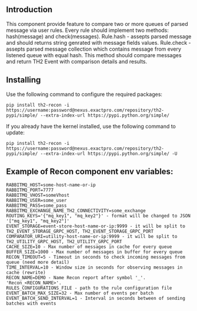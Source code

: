## Introduction
This component provide feature to compare two or more queues of parsed message via user rules. Every rule should implement two methods: hash(message) and check(messages).
Rule.hash - assepts parsed message and should returns string genrated with message fields values.
Rule.check - assepts parsed message collection which contains message from every listened queue with equal hash. This method should compare messages and return TH2 Event with comparison details and results.

## Installing
Use the following command to configure the required packages:
```
pip install th2-recon -i https://username:password@nexus.exactpro.com/repository/th2-pypi/simple/ --extra-index-url https://pypi.python.org/simple/
```
If you already have the kernel installed, use the following command to update:
```
pip install th2-recon -i https://username:password@nexus.exactpro.com/repository/th2-pypi/simple/ --extra-index-url https://pypi.python.org/simple/ -U
```

## Example of Recon component env variables:
```
RABBITMQ_HOST=some-host-name-or-ip
RABBITMQ_PORT=7777
RABBITMQ_VHOST=someVhost
RABBITMQ_USER=some_user
RABBITMQ_PASS=some_pass
RABBITMQ_EXCHANGE_NAME_TH2_CONNECTIVITY=some_exchange
ROUTING_KEYS='{"mq_key1", "mq_key2"}' - format will be changed to JSON '["mq_key1", "mq_key2"]'
EVENT_STORAGE=event-store-host-name-or-ip:9999 - it will be split to TH2_EVENT_STORAGE_GRPC_HOST, TH2_EVENT_STORAGE_GRPC_PORT
COMPARATOR_URI=utility-host-name-or-ip:9999 - it will be split to TH2_UTILITY_GRPC_HOST, TH2_UTILITY_GRPC_PORT
CACHE_SIZE=10 - Max number of messages in cache for every queue
BUFFER_SIZE=1000 - Max number of messages in buffer for every queue
RECON_TIMEOUT=5 - Timeout in seconds to check incoming messages from queue (need more detail)
TIME_INTERVAL=10 - Window size in seconds for observing messages in cache (rewrite)
RECON_NAME=DEMO - Name Recon report after symbol '_'. 'Recon_<RECON_NAME>'.
RULES_CONFIGURATIONS_FILE - path to the rule configuration file
EVENT_BATCH_MAX_SIZE=32 - Max number of events per batch
EVENT_BATCH_SEND_INTERVAL=1 - Interval in seconds between of sending batches with events
```